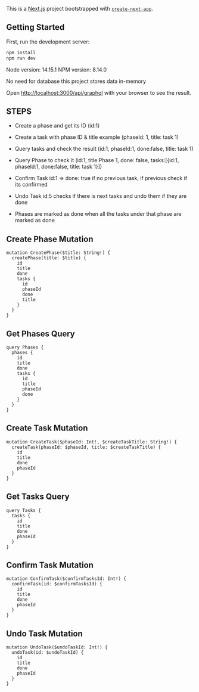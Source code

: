 This is a [Next.js](https://nextjs.org/) project bootstrapped with [`create-next-app`](https://github.com/vercel/next.js/tree/canary/packages/create-next-app).

## Getting Started

First, run the development server:

```bash
npm install
npm run dev

```
Node version: 14.15.1
NPM version: 8.14.0

No need for database this project stores data in-memory

Open [http://localhost:3000/api/graphql](http://localhost:3000/graphql) with your browser to see the result.

## STEPS

- Create a phase and get its ID (id:1)

- Create a task with phase ID & title example (phaseId: 1, title: task 1)

- Query tasks and check the result (id:1, phaseId:1, done:false, title: task 1)

- Query Phase to check it (id:1, title:Phase 1, done: false, tasks:[{id:1, phaseId:1, done:false, title: task 1}])

- Confirm Task id:1 => done: true if no previous task, if previous check if its confirmed

- Undo Task id:5 checks if there is next tasks and undo them if they are done

- Phases are marked as done when all the tasks under that phase are marked as done

## Create Phase Mutation

```
mutation CreatePhase($title: String!) {
  createPhase(title: $title) {
    id
    title
    done
    tasks {
      id
      phaseId
      done
      title
    }
  }
}
```

## Get Phases Query

```
query Phases {
  phases {
    id
    title
    done
    tasks {
      id
      title
      phaseId
      done
    }
  }
}
```

## Create Task Mutation

```
mutation CreateTask($phaseId: Int!, $createTaskTitle: String!) {
  createTask(phaseId: $phaseId, title: $createTaskTitle) {
    id
    title
    done
    phaseId
  }
}
```

## Get Tasks Query

```
query Tasks {
  tasks {
    id
    title
    done
    phaseId
  }
}
```

## Confirm Task Mutation

```
mutation ConfirmTask($confirmTasksId: Int!) {
  confirmTask(id: $confirmTasksId) {
    id
    title
    done
    phaseId
  }
}
```

## Undo Task Mutation

```
mutation UndoTask($undoTaskId: Int!) {
  undoTask(id: $undoTaskId) {
    id
    title
    done
    phaseId
  }
}
```
